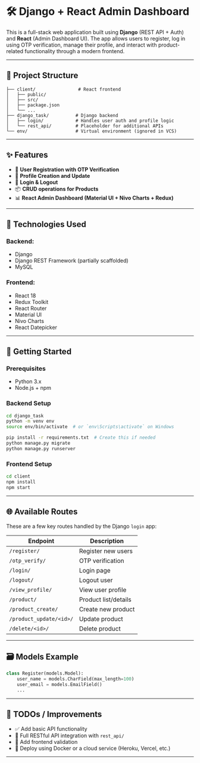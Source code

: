 
# 🛠️ Django + React Admin Dashboard

This is a full-stack web application built using **Django** (REST API + Auth) and **React** (Admin Dashboard UI). The app allows users to register, log in using OTP verification, manage their profile, and interact with product-related functionality through a modern frontend.

---

## 📁 Project Structure

```
├── client/                # React frontend
│   ├── public/
│   ├── src/
│   ├── package.json
│   └── ...
├── django_task/          # Django backend
│   ├── login/            # Handles user auth and profile logic
│   └── rest_api/         # Placeholder for additional APIs
└── env/                  # Virtual environment (ignored in VCS)
```

---

## ✨ Features

- 🧾 **User Registration with OTP Verification**
- 👤 **Profile Creation and Update**
- 🔐 **Login & Logout**
- 📦 **CRUD operations for Products**
- 📊 **React Admin Dashboard (Material UI + Nivo Charts + Redux)**

---

## 🔧 Technologies Used

### Backend:
- Django
- Django REST Framework (partially scaffolded)
- MySQL

### Frontend:
- React 18
- Redux Toolkit
- React Router
- Material UI
- Nivo Charts
- React Datepicker

---

## 🚀 Getting Started

### Prerequisites

- Python 3.x
- Node.js + npm

### Backend Setup

```bash
cd django_task
python -m venv env
source env/bin/activate  # or `env\Scripts\activate` on Windows

pip install -r requirements.txt  # Create this if needed
python manage.py migrate
python manage.py runserver
```

### Frontend Setup

```bash
cd client
npm install
npm start
```

---

## 🌐 Available Routes

These are a few key routes handled by the Django `login` app:

| Endpoint                      | Description           |
|------------------------------|-----------------------|
| `/register/`                 | Register new users    |
| `/otp_verify/`               | OTP verification      |
| `/login/`                    | Login page            |
| `/logout/`                   | Logout user           |
| `/view_profile/`             | View user profile     |
| `/product/`                  | Product list/details  |
| `/product_create/`           | Create new product    |
| `/product_update/<id>/`      | Update product        |
| `/delete/<id>/`              | Delete product        |

---

## 🗃️ Models Example

```python
class Register(models.Model):
    user_name = models.CharField(max_length=100)
    user_email = models.EmailField()
    ...
```

---

## 📌 TODOs / Improvements

- ✅ Add basic API functionality
- 🔲 Full RESTful API integration with `rest_api/`
- 🔲 Add frontend validation
- 🔲 Deploy using Docker or a cloud service (Heroku, Vercel, etc.)

---
